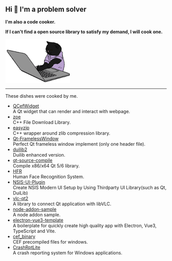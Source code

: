 ## Hi 👋 I'm a problem solver

**I'm also a code cooker.** 

**If I can't find a open source library to satisfy my demand, I will cook one.**

<img src="https://github.com/winsoft666/winsoft666/blob/main/hacker_a.gif?raw=true.gif" width="40%">

---

These dishes were cooked by me.

- [QCefWidget](https://github.com/winsoft666/QCefWidget)  
    A Qt widget that can render and interact with webpage.
- [zoe](https://github.com/winsoft666/zoe)  
    C++ File Download Library.
- [easyzip](https://github.com/winsoft666/easyzip)  
    C++ wrapper around zlib compression library.
- [Qt-FramelessWindow](https://github.com/winsoft666/Qt-FramelessWindow)  
    Perfect Qt frameless window implement (only one header file).
- [duilib2](https://github.com/winsoft666/duilib2)  
    Duilib enhanced version.
- [qt-source-compile](https://github.com/winsoft666/qt-source-compile)  
    Compile x86/x64 Qt 5/6 library.
- [HFR](https://github.com/winsoft666/HFR)  
    Human Face Recognition System.
- [NSIS-UI-Plugin](https://github.com/winsoft666/NSIS-UI-Plugin)  
    Create NSIS Modern UI Setup by Using Thirdparty UI Library(such as Qt, DuiLib)
- [vlc-qt2](https://github.com/winsoft666/vlc-qt2)  
    A library to connect Qt application with libVLC.
- [node-addon-sample](https://github.com/winsoft666/node-addon-sample)  
    A node addon sample.
- [electron-vue3-template](https://github.com/winsoft666/electron-vue3-template)  
    A boilerplate for quickly create high quality app with Electron, Vue3, TypeScript and Vite.
- [cef_binary](https://github.com/winsoft666/cef_binary)  
    CEF precompiled files for windows.
- [CrashRptLite](https://github.com/winsoft666/CrashRptLite)  
    A crash reporting system for Windows applications.

